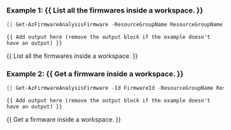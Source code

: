 ### Example 1: {{ List all the firmwares inside a workspace. }}
```powershell
{{ Get-AzFirmwareAnalysisFirmware -ResourceGroupName ResourceGroupName -WorkspaceName WorkspaceName }}
```

```output
{{ Add output here (remove the output block if the example doesn't have an output) }}
```

{{ List all the firmwares inside a workspace. }}

### Example 2: {{ Get a firmware inside a workspace. }}
```powershell
{{ Get-AzFirmwareAnalysisFirmware -Id FirmwareId -ResourceGroupName ResourceGroupName -WorkspaceName WorkspaceName }}
```

```output
{{ Add output here (remove the output block if the example doesn't have an output) }}
```

{{ Get a firmware inside a workspace.  }}

